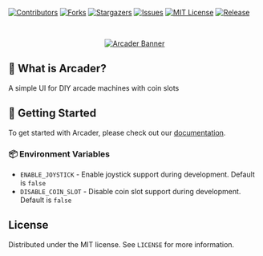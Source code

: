[![Contributors][contributors-shield]][contributors-url]
[![Forks][forks-shield]][forks-url]
[![Stargazers][stars-shield]][stars-url]
[![Issues][issues-shield]][issues-url]
[![MIT License][license-shield]][license-url]
[![Release][release-shield]][release-url]

<br />
<p align="center">
  <a href="https://github.com/HazDu/Arcader">
        <img alt="Arcader Banner" src="https://arcader.hazdu.de/assets/banner.png">
  </a>
</p>

## 🤔 What is Arcader?

A simple UI for DIY arcade machines with coin slots

## 🚀 Getting Started

To get started with Arcader, please check out our [documentation](https://arcader.hazdu.de/).

### 📦 Environment Variables
- `ENABLE_JOYSTICK` - Enable joystick support during development. Default is `false`
- `DISABLE_COIN_SLOT` - Disable coin slot support during development. Default is `false`

## License

Distributed under the MIT license. See `LICENSE` for more information.

[contributors-shield]: https://img.shields.io/github/contributors/HazDu/Arcader.svg?style=for-the-badge

[contributors-url]: https://github.com/HazDu/Arcader/graphs/contributors

[forks-shield]: https://img.shields.io/github/forks/HazDu/Arcader.svg?style=for-the-badge

[forks-url]: https://github.com/HazDu/Arcader/network/members

[stars-shield]: https://img.shields.io/github/stars/HazDu/Arcader.svg?style=for-the-badge

[stars-url]: https://github.com/HazDu/Arcader/stargazers

[issues-shield]: https://img.shields.io/github/issues/HazDu/Arcader.svg?style=for-the-badge

[issues-url]: https://github.com/HazDu/Arcader/issues

[license-shield]: https://img.shields.io/github/license/HazDu/Arcader.svg?style=for-the-badge

[license-url]: https://github.com/HazDu/Arcader/blob/master/LICENSE

[release-shield]: https://img.shields.io/github/v/release/HazDu/Arcader.svg?style=for-the-badge

[release-url]: https://github.com/HazDu/Arcader/releases/latest